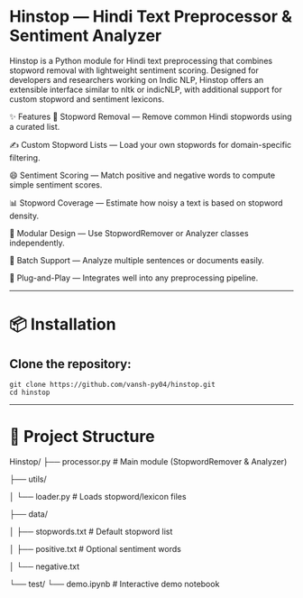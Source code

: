 # Hinstop — Hindi Text Preprocessor & Sentiment Analyzer
Hinstop is a Python module for Hindi text preprocessing that combines stopword removal with lightweight sentiment scoring. Designed for developers and researchers working on Indic NLP, Hinstop offers an extensible interface similar to nltk or indicNLP, with additional support for custom stopword and sentiment lexicons.

✨ Features
🧹 Stopword Removal — Remove common Hindi stopwords using a curated list.

✍️ Custom Stopword Lists — Load your own stopwords for domain-specific filtering.

😄 Sentiment Scoring — Match positive and negative words to compute simple sentiment scores.

📊 Stopword Coverage — Estimate how noisy a text is based on stopword density.

🧠 Modular Design — Use StopwordRemover or Analyzer classes independently.

🔁 Batch Support — Analyze multiple sentences or documents easily.

🔌 Plug-and-Play — Integrates well into any preprocessing pipeline.

---
# 📦 Installation

## Clone the repository:
    git clone https://github.com/vansh-py04/hinstop.git
    cd hinstop
   
---
# 📂 Project Structure

Hinstop/
├── processor.py          # Main module (StopwordRemover & Analyzer)

├── utils/

│   └── loader.py         # Loads stopword/lexicon files

├── data/

│   ├── stopwords.txt     # Default stopword list

│   ├── positive.txt      # Optional sentiment words

│   └── negative.txt

└── test/
    └── demo.ipynb        # Interactive demo notebook
